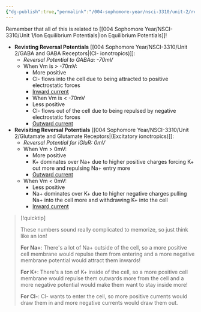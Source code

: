 ```yaml
---
{"dg-publish":true,"permalink":"/004-sophomore-year/nsci-3310/unit-2/reversal-potentials-overall/"}
---
```


Remember that all of this is related to [[004 Sophomore Year/NSCI-3310/Unit 1/Ion Equilibrium Potentials\|Ion Equilibrium Potentials]]!

- **Revisting Reversal Potentials** [[004 Sophomore Year/NSCI-3310/Unit 2/GABA and GABA Receptors\|(Cl- ionotropics)]]:
	- *Reversal Potential to GABAa: -70mV*
	- When Vm is > -70mV:
		- More positive
		- Cl- flows into the cell due to being attracted to positive electrostatic forces
		- <u>Inward current</u>
	    - When Vm is < -70mV
		- Less positive
		- Cl- flows out of the cell due to being repulsed by negative electrostatic forces
		- <u>Outward current</u>
- **Revisiting Reversal Potentials** [[004 Sophomore Year/NSCI-3310/Unit 2/Glutamate and Glutamate Receptors\|(Excitatory ionotropics)]]:
	- *Reversal Potential for iGluR: 0mV*
	- When Vm > 0mV:
		- More positive
		- K+ dominates over Na+ due to higher positive charges forcing K+ out more and repulsing Na+ entry more
		- <u>Outward current</u>
	- When Vm < 0mV:
		- Less positive
		- Na+ dominates over K+ due to higher negative charges pulling Na+ into the cell more and withdrawing K+ into the cell
		- <u>Inward current</u>


>[!quicktip]
>
>These numbers sound really complicated to memorize, so just think like an ion!
>
>**For Na+**: There's a lot of Na+ outside of the cell, so a more positive cell membrane would repulse them from entering and a more negative membrane potential would attract them inwards!
>
>**For K+**: There's a ton of K+ inside of the cell, so a more positive cell membrane would repulse them outwards more from the cell and a more negative potential would make them want to stay inside more! 
>
>**For Cl-**: Cl- wants to enter the cell, so more positive currents would draw them in and more negative currents would draw them out.

